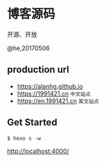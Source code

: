 # 博客源码

开源、开放

@he,20170506

## production url
- https://alanhg.github.io
- https://1991421.cn `中文站点`
- https://en.1991421.cn `英文站点`

## Get Started

```
$ hexo s -w

```

[http://localhost:4000/](http://localhost:4000/)
